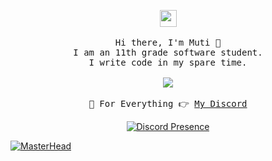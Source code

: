 <p align="center">
  <img src="https://user-images.githubusercontent.com/5679180/79618120-0daffb80-80be-11ea-819e-d2b0fa904d07.gif" width="27px">
 <br><br>
  <samp>
    Hi there, I'm Muti 👋<br>
  I am an 11th grade software student.<br>
I write code in my spare time.<br>
    <br><img src="https://count.getloli.com/get/@:vante-xyz?theme=asoul">
    <br><br>🫶 For Everything 👉 <a href="https://discord.com/users/1179280051443867728">My Discord</a>
  </samp>
</p>
<p align="center">
  <a href="https://discord.com/users/1179280051443867728" target="_blank"><img src="https://lanyard.cnrad.dev/api/1179280051443867728?hideActivity=true" alt="Discord Presence" style="max-width: 100%;"></a>
</p>
<a href="https://futuree.netlify.app/en" target="_blank"><img src="https://cdn.discordapp.com/attachments/1189620737372328067/1208816537595547718/dfadsd.jpg?ex=65e4a921&is=65d23421&hm=d65cbd06fa523f40d85b76628403c352d94c27279137a79db2fc2b1291e0e7a3&" alt="MasterHead" style="max-width: 100%;"></a>
